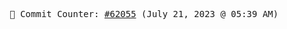 <p align="center">
    <samp>
        📮 Commit Counter: <a href="https://github.com/Javascript-void0/Javascript-void0/commits/main">#62055</a> (July 21, 2023 @ 05:39 AM)
    </samp>
</p>